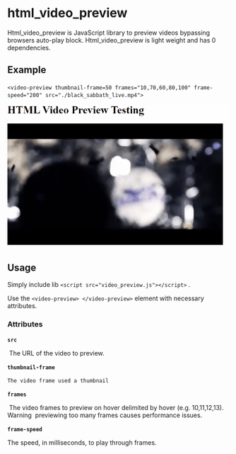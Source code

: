 # html_video_preview

Html_video_preview is JavaScript library to preview videos bypassing browsers auto-play block. Html_video_preview is light weight and has 0 dependencies.

## Example

`<video-preview thumbnail-frame=50 frames="10,70,60,80,100" frame-speed="200" src="./black_sabbath_live.mp4">`

<p align="center">
  <img src="https://github.com/YusofBandar/html_video_preview/blob/master/example.gif">
</p>

## Usage   

Simply include lib `<script src="video_preview.js"></script>` .

Use the `<video-preview> </video-preview>` element with necessary attributes.

### Attributes 

**`src`**

​	The URL of the video to preview.

**`thumbnail-frame`**

 	The video frame used a thumbnail 

**`frames`**

​	The video frames to preview on hover delimited by hover (e.g. 10,11,12,13). Warning
​	previewing too many frames causes performance issues.

**`frame-speed`**

   The speed, in milliseconds, to play through frames.



